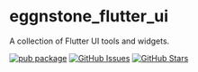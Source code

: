 # eggnstone_flutter_ui

A collection of Flutter UI tools and widgets.

[![pub package](https://img.shields.io/pub/v/eggnstone_flutter_ui.svg)](https://pub.dartlang.org/packages/eggnstone_flutter_ui)
[![GitHub Issues](https://img.shields.io/github/issues/eggnstone/eggnstone_flutter_ui.svg)](https://github.com/eggnstone/eggnstone_flutter_ui/issues)
[![GitHub Stars](https://img.shields.io/github/stars/eggnstone/eggnstone_flutter_ui.svg)](https://github.com/eggnstone/eggnstone_flutter_ui/stargazers)
